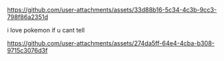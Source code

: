 https://github.com/user-attachments/assets/33d88b16-5c34-4c3b-9cc3-798f86a2351d

i love pokemon if u cant tell

https://github.com/user-attachments/assets/274da5ff-64e4-4cba-b308-9715c3076d3f
